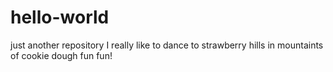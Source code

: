 # hello-world
just another repository
I really like to dance to strawberry hills in mountaints of cookie dough fun fun!
